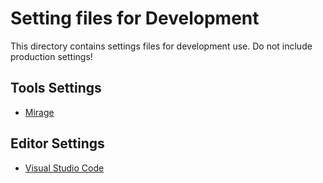 # Setting files for Development
This directory contains settings files for development use. Do not include production settings!

## Tools Settings

- [Mirage](./mirage/Miragefile.secret.json)

## Editor Settings

- [Visual Studio Code](./vscode/)
